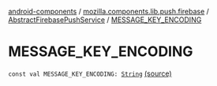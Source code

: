 [android-components](../../index.md) / [mozilla.components.lib.push.firebase](../index.md) / [AbstractFirebasePushService](index.md) / [MESSAGE_KEY_ENCODING](./-m-e-s-s-a-g-e_-k-e-y_-e-n-c-o-d-i-n-g.md)

# MESSAGE_KEY_ENCODING

`const val MESSAGE_KEY_ENCODING: `[`String`](https://kotlinlang.org/api/latest/jvm/stdlib/kotlin/-string/index.html) [(source)](https://github.com/mozilla-mobile/android-components/blob/master/components/lib/push-firebase/src/main/java/mozilla/components/lib/push/firebase/AbstractFirebasePushService.kt#L100)
